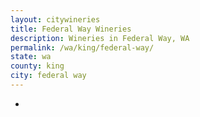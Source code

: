 ```yaml
---
layout: citywineries
title: Federal Way Wineries
description: Wineries in Federal Way, WA
permalink: /wa/king/federal-way/
state: wa
county: king
city: federal way
---
```

-
